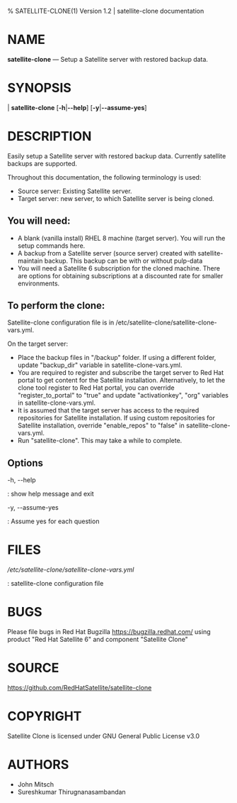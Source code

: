 % SATELLITE-CLONE(1) Version 1.2 | satellite-clone documentation

NAME
====

**satellite-clone** — Setup a Satellite server with restored backup data.

SYNOPSIS
========

| **satellite-clone** \[**-h**|**\-\-help**] \[**-y**|**\-\-assume-yes**]


DESCRIPTION
===========

Easily setup a Satellite server with restored backup data.
Currently satellite backups are supported.

Throughout this documentation, the following terminology is used:

 - Source server: Existing Satellite server.
 - Target server: new server, to which Satellite server is being cloned.

You will need:
--------------

  - A blank (vanilla install) RHEL 8 machine (target server). You will run the setup commands here.
  - A backup from a Satellite server (source server) created with satellite-maintain backup. This backup can be with or without pulp-data
  - You will need a Satellite 6 subscription for the cloned machine. There are options for obtaining subscriptions at a discounted rate for smaller environments.

To perform the clone:
---------------------

Satellite-clone configuration file is in /etc/satellite-clone/satellite-clone-vars.yml.

On the target server:

 - Place the backup files in "/backup" folder. If using a different folder, update "backup_dir" variable in satellite-clone-vars.yml.
 - You are required to register and subscribe the target server to Red Hat portal to get content for the Satellite installation.  Alternatively, to let the clone tool register to Red Hat portal, you can override "register_to_portal" to "true" and update "activationkey", "org" variables in satellite-clone-vars.yml.
 - It is assumed that the target server has access to the required repositories for Satellite installation. If using custom repositories for Satellite installation, override "enable_repos" to "false" in satellite-clone-vars.yml.
 - Run "satellite-clone". This may take a while to complete.

Options
-------

-h, \-\-help

:  show help message and exit

-y, \-\-assume-yes

:  Assume yes for each question

FILES
=====

*/etc/satellite-clone/satellite-clone-vars.yml*

:   satellite-clone configuration file

BUGS
====

Please file bugs in Red Hat Bugzilla <https://bugzilla.redhat.com/> using product "Red Hat Satellite 6" and component "Satellite Clone"

SOURCE
======

<https://github.com/RedHatSatellite/satellite-clone>

COPYRIGHT
=========

Satellite Clone is licensed under GNU General Public License v3.0

AUTHORS
=======

- John Mitsch
- Sureshkumar Thirugnanasambandan

